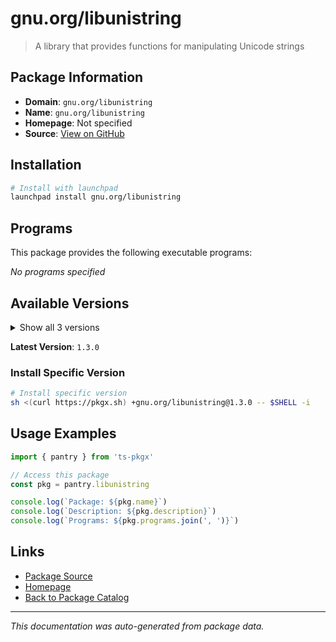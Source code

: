 # gnu.org/libunistring

> A library that provides functions for manipulating Unicode strings

## Package Information

- **Domain**: `gnu.org/libunistring`
- **Name**: `gnu.org/libunistring`
- **Homepage**: Not specified
- **Source**: [View on GitHub](https://github.com/pkgxdev/pantry/tree/main/projects/gnu.org/libunistring/package.yml)

## Installation

```bash
# Install with launchpad
launchpad install gnu.org/libunistring
```

## Programs

This package provides the following executable programs:

*No programs specified*

## Available Versions

<details>
<summary>Show all 3 versions</summary>

- `1.3.0`, `1.2.0`, `1.1.0`

</details>

**Latest Version**: `1.3.0`

### Install Specific Version

```bash
# Install specific version
sh <(curl https://pkgx.sh) +gnu.org/libunistring@1.3.0 -- $SHELL -i
```

## Usage Examples

```typescript
import { pantry } from 'ts-pkgx'

// Access this package
const pkg = pantry.libunistring

console.log(`Package: ${pkg.name}`)
console.log(`Description: ${pkg.description}`)
console.log(`Programs: ${pkg.programs.join(', ')}`)
```

## Links

- [Package Source](https://github.com/pkgxdev/pantry/tree/main/projects/gnu.org/libunistring/package.yml)
- [Homepage](#)
- [Back to Package Catalog](../../../package-catalog.md)

---

*This documentation was auto-generated from package data.*

